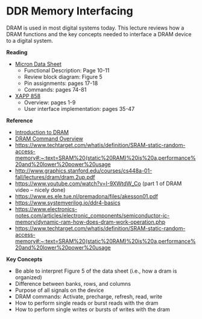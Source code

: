 # DDR Memory Interfacing

DRAM is used in most digital systems today.
This lecture reviews how a DRAM functions and the key concepts needed to interface a DRAM device to a digital system.

**Reading**

  * [Micron Data Sheet](https://media-www.micron.com/-/media/client/global/documents/products/data-sheet/dram/ddr2/1gb_ddr2.pdf?rev=854b480189b84d558d466bc18efe270c)
    * Functional Description: Page 10-11
    * Review block diagram: Figure 5
    * Pin assignments: pages 17-18
    * Commands: pages 74-81
  * [XAPP 858](https://docs.amd.com/v/u/en-US/xapp858)
    * Overview: pages 1-9
    * User interface implementation: pages 35-47

**Reference**

* [Introduction to DRAM](https://www.allaboutcircuits.com/technical-articles/introduction-to-dram-dynamic-random-access-memory/)
* [DRAM Command Overview](https://www.allaboutcircuits.com/technical-articles/executing-commands-memory-dram-commands/)
* https://www.techtarget.com/whatis/definition/SRAM-static-random-access-memory#:~:text=SRAM%20(static%20RAM)%20is%20a,performance%20and%20lower%20power%20usage
* http://www.graphics.stanford.edu/courses/cs448a-01-fall/lectures/dram/dram.2up.pdf
* https://www.youtube.com/watch?v=I-9XWtdW_Co (part 1 of DRAM video – nicely done)
* https://www.es.ele.tue.nl/premadona/files/akesson01.pdf
* https://www.systemverilog.io/ddr4-basics
* https://www.electronics-notes.com/articles/electronic_components/semiconductor-ic-memory/dynamic-ram-how-does-dram-work-operation.php
* https://www.techtarget.com/whatis/definition/SRAM-static-random-access-memory#:~:text=SRAM%20(static%20RAM)%20is%20a,performance%20and%20lower%20power%20usage

**Key Concepts**

  * Be able to interpret Figure 5 of the data sheet (i.e., how a dram is organized)
  * Difference between banks, rows, and columns
  * Purpose of all signals on the device
  * DRAM commands: Activate, precharge, refresh, read, write
  * How to perform single reads or burst reads with the dram
  * How to perform single writes or bursts of writes with the dram

